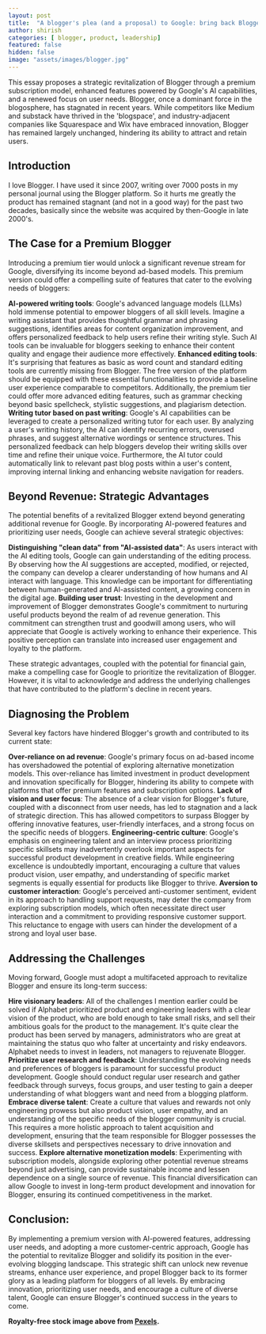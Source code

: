 ```yaml
---
layout: post
title:  "A blogger's plea (and a proposal) to Google: bring back Blogger!"
author: shirish
categories: [ blogger, product, leadership]
featured: false
hidden: false
image: "assets/images/blogger.jpg"
---
```

This essay proposes a strategic revitalization of Blogger through a premium subscription model, enhanced features powered by Google's AI capabilities, and a renewed focus on user needs. Blogger, once a dominant force in the blogosphere, has stagnated in recent years. While competitors like Medium and substack have thrived in the 'blogspace', and industry-adjacent companies like Squarespace and Wix have embraced innovation, Blogger has remained largely unchanged, hindering its ability to attract and retain users. 

## Introduction

I love Blogger. I have used it since 2007, writing over 7000 posts in my personal journal using the Blogger platform. So it hurts me greatly the product has remained stagnant (and not in a good way) for the past two decades, basically since the website was acquired by then-Google in late 2000's.

## The Case for a Premium Blogger

Introducing a premium tier would unlock a significant revenue stream for Google, diversifying its income beyond ad-based models. This premium version could offer a compelling suite of features that cater to the evolving needs of bloggers:

__AI-powered writing tools__: Google's advanced language models (LLMs) hold immense potential to empower bloggers of all skill levels. Imagine a writing assistant that provides thoughtful grammar and phrasing suggestions, identifies areas for content organization improvement, and offers personalized feedback to help users refine their writing style. Such AI tools can be invaluable for bloggers seeking to enhance their content quality and engage their audience more effectively.
__Enhanced editing tools__: It's surprising that features as basic as word count and standard editing tools are currently missing from Blogger. The free version of the platform should be equipped with these essential functionalities to provide a baseline user experience comparable to competitors. Additionally, the premium tier could offer more advanced editing features, such as grammar checking beyond basic spellcheck, stylistic suggestions, and plagiarism detection.
__Writing tutor based on past writing__: Google's AI capabilities can be leveraged to create a personalized writing tutor for each user. By analyzing a user's writing history, the AI can identify recurring errors, overused phrases, and suggest alternative wordings or sentence structures. This personalized feedback can help bloggers develop their writing skills over time and refine their unique voice. Furthermore, the AI tutor could automatically link to relevant past blog posts within a user's content, improving internal linking and enhancing website navigation for readers.

## Beyond Revenue: Strategic Advantages

The potential benefits of a revitalized Blogger extend beyond generating additional revenue for Google. By incorporating AI-powered features and prioritizing user needs, Google can achieve several strategic objectives:

__Distinguishing "clean data" from "AI-assisted data"__: As users interact with the AI editing tools, Google can gain understanding of the editing process. By observing how the AI suggestions are accepted, modified, or rejected, the company can develop a clearer understanding of how humans and AI interact with language. This knowledge can be important for differentiating between human-generated and AI-assisted content, a growing concern in the digital age.
__Building user trust__: Investing in the development and improvement of Blogger demonstrates Google's commitment to nurturing useful products beyond the realm of ad revenue generation. This commitment can strengthen trust and goodwill among users, who will appreciate that Google is actively working to enhance their experience. This positive perception can translate into increased user engagement and loyalty to the platform.

These strategic advantages, coupled with the potential for financial gain, make a compelling case for Google to prioritize the revitalization of Blogger. However, it is vital to acknowledge and address the underlying challenges that have contributed to the platform's decline in recent years.

## Diagnosing the Problem

Several key factors have hindered Blogger's growth and contributed to its current state:

__Over-reliance on ad revenue__: Google's primary focus on ad-based income has overshadowed the potential of exploring alternative monetization models. This over-reliance has limited investment in product development and innovation specifically for Blogger, hindering its ability to compete with platforms that offer premium features and subscription options.
__Lack of vision and user focus__: The absence of a clear vision for Blogger's future, coupled with a disconnect from user needs, has led to stagnation and a lack of strategic direction. This has allowed competitors to surpass Blogger by offering innovative features, user-friendly interfaces, and a strong focus on the specific needs of bloggers.
__Engineering-centric culture__: Google's emphasis on engineering talent and an interview process prioritizing specific skillsets may inadvertently overlook important aspects for successful product development in creative fields. While engineering excellence is undoubtedly important, encouraging a culture that values product vision, user empathy, and understanding of specific market segments is equally essential for products like Blogger to thrive.
__Aversion to customer interaction__: Google's perceived anti-customer sentiment, evident in its approach to handling support requests, may deter the company from exploring subscription models, which often necessitate direct user interaction and a commitment to providing responsive customer support. This reluctance to engage with users can hinder the development of a strong and loyal user base.

## Addressing the Challenges

Moving forward, Google must adopt a multifaceted approach to revitalize Blogger and ensure its long-term success:

__Hire visionary leaders__: All of the challenges I mention earlier could be solved if Alphabet prioritized product and engineering leaders with a clear vision of the product, who are bold enough to take small risks, and sell their ambitious goals for the product to the management. It's quite clear the product has been served by managers, administrators who are great at maintaining the status quo who falter at uncertainty and risky endeavors. Alphabet needs to invest in leaders, not managers to rejuvenate Blogger.
__Prioritize user research and feedback__: Understanding the evolving needs and preferences of bloggers is paramount for successful product development. Google should conduct regular user research and gather feedback through surveys, focus groups, and user testing to gain a deeper understanding of what bloggers want and need from a blogging platform.
__Embrace diverse talent__: Create a culture that values and rewards not only engineering prowess but also product vision, user empathy, and an understanding of the specific needs of the blogger community is crucial. This requires a more holistic approach to talent acquisition and development, ensuring that the team responsible for Blogger possesses the diverse skillsets and perspectives necessary to drive innovation and success.
__Explore alternative monetization models__: Experimenting with subscription models, alongside exploring other potential revenue streams beyond just advertising, can provide sustainable income and lessen dependence on a single source of revenue. This financial diversification can allow Google to invest in long-term product development and innovation for Blogger, ensuring its continued competitiveness in the market.

## Conclusion:

By implementing a premium version with AI-powered features, addressing user needs, and adopting a more customer-centric approach, Google has the potential to revitalize Blogger and solidify its position in the ever-evolving blogging landscape. This strategic shift can unlock new revenue streams, enhance user experience, and propel Blogger back to its former glory as a leading platform for bloggers of all levels. By embracing innovation, prioritizing user needs, and encourage a culture of diverse talent, Google can ensure Blogger's continued success in the years to come.

__Royalty-free stock image above from [Pexels](https://www.pexels.com/).__